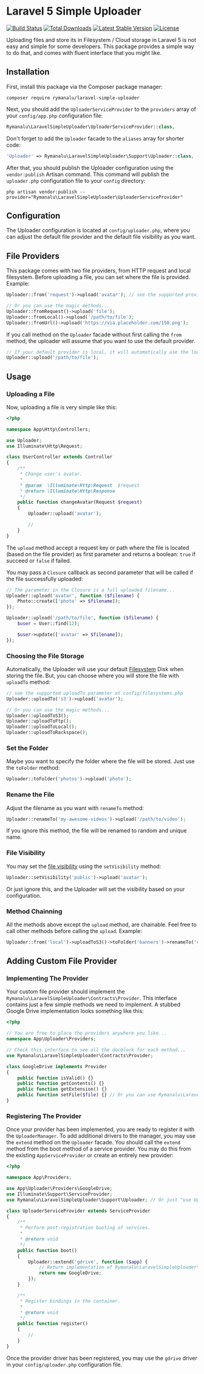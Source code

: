 # Laravel 5 Simple Uploader

[![Build Status](https://travis-ci.org/rymanalu/laravel-simple-uploader.svg?branch=1.0)](https://travis-ci.org/rymanalu/laravel-simple-uploader) [![Total Downloads](https://poser.pugx.org/rymanalu/laravel-simple-uploader/downloads)](https://packagist.org/packages/rymanalu/laravel-simple-uploader) [![Latest Stable Version](https://poser.pugx.org/rymanalu/laravel-simple-uploader/v/stable)](https://packagist.org/packages/rymanalu/laravel-simple-uploader) [![License](https://poser.pugx.org/rymanalu/laravel-simple-uploader/license)](https://packagist.org/packages/rymanalu/laravel-simple-uploader)

Uploading files and store its in Filesystem / Cloud storage in Laravel 5 is not easy and simple for some developers. This package provides a simple way to do that, and comes with fluent interface that you might like.

## Installation

First, install this package via the Composer package manager:
```
composer require rymanalu/laravel-simple-uploader
```

Next, you should add the `UploaderServiceProvider` to the `providers` array of your `config/app.php` configuration file:
```php
Rymanalu\LaravelSimpleUploader\UploaderServiceProvider::class,
```

Don't forget to add the `Uploader` facade to the `aliases` array for shorter code:
```php
'Uploader' => Rymanalu\LaravelSimpleUploader\Support\Uploader::class,
```

After that, you should publish the Uploader configuration using the `vendor:publish` Artisan command. This command will publish the `uploader.php` configuration file to your `config` directory:
```
php artisan vendor:publish --provider="Rymanalu\LaravelSimpleUploader\UploaderServiceProvider"
```

## Configuration
The Uploader configuration is located at `config/uploader.php`, where you can adjust the default file provider and the default file visibility as you want.

## File Providers
This package comes with two file providers, from HTTP request and local filesystem. Before uploading a file, you can set where the file is provided. Example:
```php
Uploader::from('request')->upload('avatar'); // see the supported providers at config/uploader.php

// Or you can use the magic methods...
Uploader::fromRequest()->upload('file');
Uploader::fromLocal()->upload('/path/to/file');
Uploader::fromUrl()->upload('https://via.placeholder.com/150.png');
```
If you call method on the `Uploader` facade without first calling the `from` method, the uploader will assume that you want to use the default provider.
```php
// If your default provider is local, it will automatically use the local provider.
Uploader::upload('/path/to/file');
```

## Usage
### Uploading a File
Now, uploading a file is very simple like this:
```php
<?php

namespace App\Http\Controllers;

use Uploader;
use Illuminate\Http\Request;

class UserController extends Controller
{
    /**
     * Change user's avatar.
     *
     * @param  \Illuminate\Http\Request  $request
     * @return \Illuminate\Http\Response
     */
    public function changeAvatar(Request $request)
    {
        Uploader::upload('avatar');

        //
    }
}
```
The `upload` method accept a request key or path where the file is located (based on the file provider) as first parameter and returns a boolean: `true` if succeed or `false` if failed.

You may pass a `Closure` callback as second parameter that will be called if the file successfully uploaded:
```php
// The parameter in the Closure is a full uploaded filename...
Uploader::upload('avatar', function ($filename) {
    Photo::create(['photo' => $filename]);
});

Uploader::upload('/path/to/file', function ($filename) {
    $user = User::find(12);

    $user->update(['avatar' => $filename]);
});
```

### Choosing the File Storage
Automatically, the Uploader will use your default [Filesystem](https://laravel.com/docs/filesystem) Disk when storing the file. But, you can choose where you will store the file with `uploadTo` method:
```php
// see the supported uploadTo parameter at config/filesystems.php
Uploader::uploadTo('s3')->upload('avatar');

// Or you can use the magic methods...
Uploader::uploadToS3();
Uploader::uploadToFtp();
Uploader::uploadToLocal();
Uploader::uploadToRackspace();
```

### Set the Folder
Maybe you want to specify the folder where the file will be stored. Just use the `toFolder` method:
```php
Uploader::toFolder('photos')->upload('photo');
```

### Rename the File
Adjust the filename as you want with `renameTo` method:
```php
Uploader::renameTo('my-awesome-videos')->upload('/path/to/video');
```
If you ignore this method, the file will be renamed to random and unique name.

### File Visibility
You may set the [file visibility](https://laravel.com/docs/filesystem#file-visibility) using the `setVisibility` method:
```php
Uploader::setVisibility('public')->upload('avatar');
```
Or just ignore this, and the Uploader will set the visibility based on your configuration.

### Method Chainning
All the methods above except the `upload` method, are chainable. Feel free to call other methods before calling the `upload`. Example:
```php
Uploader::from('local')->uploadToS3()->toFolder('banners')->renameTo('cool-banner')->setVisibility('public')->upload('/path/to/banner');
```

## Adding Custom File Provider
### Implementing The Provider
Your custom file provider should implement the `Rymanalu\LaravelSimpleUploader\Contracts\Provider`. This interface contains just a few simple methods we need to implement. A stubbed Google Drive implementation looks something like this:

```php
<?php

// You are free to place the providers anywhere you like...
namespace App\Uploader\Providers;

// Check this interface to see all the docblock for each method...
use Rymanalu\LaravelSimpleUploader\Contracts\Provider;

class GoogleDrive implements Provider
{
    public function isValid() {}
    public function getContents() {}
    public function getExtension() {}
    public function setFile($file) {} // Or you can use Rymanalu\LaravelSimpleUploader\Support\FileSetter trait to implement this method...
}
```

### Registering The Provider
Once your provider has been implemented, you are ready to register it with the `UploaderManager`. To add additional drivers to the manager, you may use the `extend` method on the `Uploader` facade. You should call the `extend` method from the boot method of a service provider. You may do this from the existing `AppServiceProvider` or create an entirely new provider:

```php
<?php

namespace App\Providers;

use App\Uploader\Providers\GoogleDrive;
use Illuminate\Support\ServiceProvider;
use Rymanalu\LaravelSimpleUploader\Support\Uploader; // Or just "use Uploader;" if you register the facade in the aliases array in "config/app.php" before...

class UploaderServiceProvider extends ServiceProvider
{
    /**
     * Perform post-registration booting of services.
     *
     * @return void
     */
    public function boot()
    {
        Uploader::extend('gdrive', function ($app) {
            // Return implementation of Rymanalu\LaravelSimpleUploader\Contracts\Provider...
            return new GoogleDrive;
        });
    }

    /**
     * Register bindings in the container.
     *
     * @return void
     */
    public function register()
    {
        //
    }
}
```

Once the provider driver has been registered, you may use the `gdrive` driver in your `config/uploader.php` configuration file.
